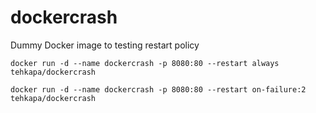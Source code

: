 # dockercrash

Dummy Docker image to testing restart policy

```
docker run -d --name dockercrash -p 8080:80 --restart always tehkapa/dockercrash
```


```
docker run -d --name dockercrash -p 8080:80 --restart on-failure:2 tehkapa/dockercrash
```
